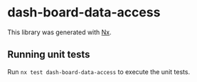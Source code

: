 # dash-board-data-access

This library was generated with [Nx](https://nx.dev).

## Running unit tests

Run `nx test dash-board-data-access` to execute the unit tests.

